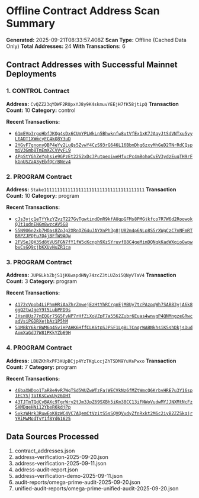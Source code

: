 # Offline Contract Address Scan Summary

**Generated:** 2025-09-21T08:33:57.408Z
**Scan Type:** Offline (Cached Data Only)
**Total Addresses:** 24
**With Transactions:** 6

## Contract Addresses with Successful Mainnet Deployments

### 1. CONTROL Contract
**Address:** `CvQZZ23qYDWF2RUpxYJ8y9K4skmuvYEEjH7fK58jtipQ`
**Transaction Count:** 10
**Category:** control

**Recent Transactions:**
- [`61mEVp3rgoHbfJKQg4sDx6CUmYPLWkLn5Bhwknfw8utVfEx1xK7JAqyJtSdVNTxu5yyLtADT1XWmcyFC4kQ8Y3uD`](https://explorer.solana.com/tx/61mEVp3rgoHbfJKQg4sDx6CUmYPLWkLn5Bhwknfw8utVfEx1xK7JAqyJtSdVNTxu5yyLtADT1XWmcyFC4kQ8Y3uD)
- [`2YGvF7gnonyQBP4eYy2LuQs5ZvwY4CzS93rG646L16BbmDhg6zxyMhGeD2TNrRdCQspmiV3Gmb8TmEmXZCVVyFL9`](https://explorer.solana.com/tx/2YGvF7gnonyQBP4eYy2LuQs5ZvwY4CzS93rG646L16BbmDhg6zxyMhGeD2TNrRdCQspmiV3Gmb8TmEmXZCVVyFL9)
- [`4PpStYGhZeYghsie9GPzEt22S2xDc3PutpeoiweHfycPc4mBohoCvEV3ydzEuqTH9rFkGnUSZaA3yEbfQCrBNev4`](https://explorer.solana.com/tx/4PpStYGhZeYghsie9GPzEt22S2xDc3PutpeoiweHfycPc4mBohoCvEV3ydzEuqTH9rFkGnUSZaA3yEbfQCrBNev4)

### 2. PROGRAM Contract
**Address:** `Stake11111111111111111111111111111111111111`
**Transaction Count:** 10
**Category:** program

**Recent Transactions:**
- [`cJs3yjc1eTfYkzYZvzT227GyTgwtindDnR9kfAUqpGFMs8PMGjkfco7R7W6d2RoowokQJt1udnENGm8wzcAV5G8`](https://explorer.solana.com/tx/cJs3yjc1eTfYkzYZvzT227GyTgwtindDnR9kfAUqpGFMs8PMGjkfco7R7W6d2RoowokQJt1udnENGm8wzcAV5G8)
- [`55N9U6n2xb7HQas8ZpJg2XRnQZG4uJAYXnPh3g8jU82m4p6NLp8S5rXWgCzC7nNFmRTBRPZJPQFu7Q4jBFfW9AQw`](https://explorer.solana.com/tx/55N9U6n2xb7HQas8ZpJg2XRnQZG4uJAYXnPh3g8jU82m4p6NLp8S5rXWgCzC7nNFmRTBRPZJPQFu7Q4jBFfW9AQw)
- [`2FVSeJQX3Sd8tVUSFGN7fY1fW5cKcnph9XzSYruvf88C4geMimDQNqkKadWXqioGwpwbvCsGQ9cjbKXUvNuZR1ca`](https://explorer.solana.com/tx/2FVSeJQX3Sd8tVUSFGN7fY1fW5cKcnph9XzSYruvf88C4geMimDQNqkKadWXqioGwpwbvCsGQ9cjbKXUvNuZR1ca)

### 3. PROGRAM Contract
**Address:** `JUP6LkbZbjS1jKKwapdHNy74zcZ3tLUZoi5QNyVTaV4`
**Transaction Count:** 3
**Category:** program

**Recent Transactions:**
- [`4172cVpob4LiPhmHRiAaZhrZmwejEzHtYhRCrqnEjMBUy7tcPAzpqWh7SAB83yjA6k8ggQ2twJgeY9t5LubPFD9s`](https://explorer.solana.com/tx/4172cVpob4LiPhmHRiAaZhrZmwejEzHtYhRCrqnEjMBUy7tcPAzpqWh7SAB83yjA6k8ggQ2twJgeY9t5LubPFD9s)
- [`JHsnUUz77nEQGr7SG5FvNP7rHfZiXoVZpF7a5562Zubr6Euas4wnvgP4QNMngzeGRwcadVsiPGDRXejbAz1P5hM`](https://explorer.solana.com/tx/JHsnUUz77nEQGr7SG5FvNP7rHfZiXoVZpF7a5562Zubr6Euas4wnvgP4QNMngzeGRwcadVsiPGDRXejbAz1P5hM)
- [`51MBkY6krBWM6q4SviHPAHK6HffCLK6tpSJPSF1LgBLTCnqrWABNkhsiK5shDkjsDudAomXaGdJ7W81PKkYZb69H`](https://explorer.solana.com/tx/51MBkY6krBWM6q4SviHPAHK6HffCLK6tpSJPSF1LgBLTCnqrWABNkhsiK5shDkjsDudAomXaGdJ7W81PKkYZb69H)

### 4. PROGRAM Contract
**Address:** `LBUZKhRxPF3XUpBCjp4YzTKgLccjZhTSDM9YuVaPwxo`
**Transaction Count:** 7
**Category:** program

**Recent Transactions:**
- [`46baXWDoo1TaR8e9vR7WgTSd5WUZwWTzFajWECVkNz6fMZtWmcQ6KrbvHRE7u3Y16sp1ECYSjToTKsCwxUyz6DHT`](https://explorer.solana.com/tx/46baXWDoo1TaR8e9vR7WgTSd5WUZwWTzFajWECVkNz6fMZtWmcQ6KrbvHRE7u3Y16sp1ECYSjToTKsCwxUyz6DHT)
- [`43TJTmTQdCyBAXc9TgrWry2tJm3JpZ69SXBh5iKm38CC13iFNWoVudwMYJJNXMtNcFzSXMDqeHNi12YbeR6kdjPp`](https://explorer.solana.com/tx/43TJTmTQdCyBAXc9TgrWry2tJm3JpZ69SXBh5iKm38CC13iFNWoVudwMYJJNXMtNcFzSXMDqeHNi12YbeR6kdjPp)
- [`5xkzWHrk3RuwEoK8zWC4VC7AQemCtVzitS5sSQVQVydyZfnRxkt2M6c2iyB2ZZSkqjrYRiMwModTvY1f8Yd61625`](https://explorer.solana.com/tx/5xkzWHrk3RuwEoK8zWC4VC7AQemCtVzitS5sSQVQVydyZfnRxkt2M6c2iyB2ZZSkqjrYRiMwModTvY1f8Yd61625)

## Data Sources Processed

1. contract_addresses.json
2. address-verification-2025-09-20.json
3. address-verification-2025-09-11.json
4. address-audit-report.json
5. address-verification-demo-2025-09-11.json
6. audit-reports/omega-prime-audit-2025-09-20.json
7. unified-audit-reports/omega-prime-unified-audit-2025-09-20.json
